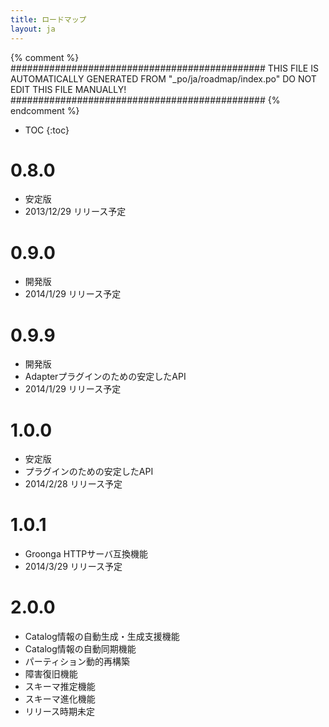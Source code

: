 ```yaml
---
title: ロードマップ
layout: ja
---
```


{% comment %}
##############################################
  THIS FILE IS AUTOMATICALLY GENERATED FROM
  "_po/ja/roadmap/index.po"
  DO NOT EDIT THIS FILE MANUALLY!
##############################################
{% endcomment %}


* TOC
{:toc}

# 0.8.0

  * 安定版
  * 2013/12/29 リリース予定

# 0.9.0

  * 開発版
  * 2014/1/29 リリース予定

# 0.9.9

  * 開発版
  * Adapterプラグインのための安定したAPI
  * 2014/1/29 リリース予定

# 1.0.0

  * 安定版
  * プラグインのための安定したAPI
  * 2014/2/28 リリース予定

# 1.0.1

  * Groonga HTTPサーバ互換機能
  * 2014/3/29 リリース予定

# 2.0.0

  * Catalog情報の自動生成・生成支援機能
  * Catalog情報の自動同期機能
  * パーティション動的再構築
  * 障害復旧機能
  * スキーマ推定機能
  * スキーマ進化機能
  * リリース時期未定
